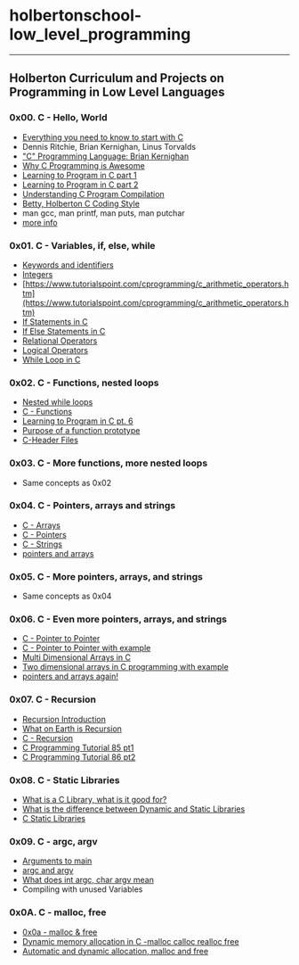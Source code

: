 # holbertonschool-low_level_programming
---
## Holberton Curriculum and Projects on Programming in Low Level Languages

### 0x00. C - Hello, World
* [Everything you need to know to start with C](https://docs.google.com/presentation/d/1ghto-TsXqgPRuEVmiCp7GvGttobdTLF4Yq8IRXwzvHY/edit#slide=id.p)
* Dennis Ritchie, Brian Kernighan, Linus Torvalds
* ["C" Programming Language: Brian Kernighan](https://www.youtube.com/watch?v=de2Hsvxaf8M)
* [Why C Programming is Awesome](https://www.youtube.com/watch?v=smGalmxPVYc)
* [Learning to Program in C part 1](https://www.youtube.com/watch?v=rk2fK2IIiiQ)
* [Learning to Program in C part 2](https://www.youtube.com/watch?v=FwpP_MsZWnU)
* [Understanding C Program Compilation](https://www.youtube.com/watch?v=VDslRumKvRA)
* [Betty, Holberton C Coding Style](https://github.com/holbertonschool/Betty/wiki)
* man gcc, man printf, man puts, man putchar
* [more info](https://twitter.com/unix_byte/status/1024147947393495040?s=21)

### 0x01. C - Variables, if, else, while
* [Keywords and identifiers](http://publications.gbdirect.co.uk/c_book/chapter2/keywords_and_identifiers.html)
* [Integers](http://publications.gbdirect.co.uk/c_book/chapter2/integral_types.html)
* [https://www.tutorialspoint.com/cprogramming/c_arithmetic_operators.htm](https://www.tutorialspoint.com/cprogramming/c_arithmetic_operators.htm)
* [If Statements in C](https://www.cprogramming.com/tutorial/c/lesson2.html)
* [If Else Statements in C](https://www.tutorialspoint.com/cprogramming/if_else_statement_in_c.htm)
* [Relational Operators](https://www.tutorialspoint.com/cprogramming/c_relational_operators.htm)
* [Logical Operators](https://fresh2refresh.com/c-programming/c-operators-expressions/c-logical-operators/)
* [While Loop in C](https://www.youtube.com/watch?v=Ju1LYO9pkaI)

### 0x02. C - Functions, nested loops
* [Nested while loops](https://www.youtube.com/watch?v=Z3iGeQ1gIss)
* [C - Functions](http://www.tutorialspoint.com/cprogramming/c_functions.htm)
* [Learning to Program in C pt. 6](https://www.youtube.com/watch?v=qMlnFwYdqIw)
* [Purpose of a function prototype](https://www.youtube.com/watch?v=qMlnFwYdqIw)
* [C-Header Files](https://www.tutorialspoint.com/cprogramming/c_header_files.htm)

### 0x03. C - More functions, more nested loops
* Same concepts as 0x02

### 0x04. C - Pointers, arrays and strings
* [C - Arrays](https://intranet.hbtn.io/rltoken/JDzn5TfvFN41WKKvjOfvTg)
* [C - Pointers](https://intranet.hbtn.io/rltoken/9CA1cUi3AxHOszdncsKC7g)
* [C - Strings](https://intranet.hbtn.io/rltoken/VBdJIrssmpg5YLOfoGTVnA)
* [pointers and arrays](https://intranet.hbtn.io/rltoken/kVltceqRAnz_WjS9zwYxqw)

### 0x05. C - More pointers, arrays, and strings
* Same concepts as 0x04

### 0x06. C - Even more pointers, arrays, and strings
* [C - Pointer to Pointer](https://intranet.hbtn.io/rltoken/97ic1ots5Y44UW4c5HBtRQ)
* [C - Pointer to Pointer with example](https://intranet.hbtn.io/rltoken/97z8i9z1xAZuuT4rM0UEUg)
* [Multi Dimensional Arrays in C](https://intranet.hbtn.io/rltoken/OINOASSTk6-D9PqX2oZZYw)
* [Two dimensional arrays in C programming with example](https://intranet.hbtn.io/rltoken/i9uZ2jWeVSPZCJpgPheuEA)
* [pointers and arrays again!](https://intranet.hbtn.io/rltoken/pvXJUy7BsqzZhdfEtR6zEw)

### 0x07. C - Recursion
* [Recursion Introduction](https://docs.google.com/presentation/d/1YZJZnrPuu1BGicyO9CRUUiEYSR7iFuPTEHlEjNkr3Hc/edit#slide=id.p)
* [What on Earth is Recursion](https://www.youtube.com/watch?v=Mv9NEXX1VHc)
* [C - Recursion](https://www.tutorialspoint.com/cprogramming/c_recursion.htm)
* [C Programming Tutorial 85 pt1](https://www.youtube.com/watch?v=XGxbXMP6k8k)
* [C Programming Tutorial 86 pt2](https://www.youtube.com/watch?v=7XiIS6HobNs)

### 0x08. C - Static Libraries
* [What is a C Library, what is it good for?](http://docencia.ac.upc.edu/FIB/USO/Bibliografia/unix-c-libraries.html#what_is_a_library)
* [What is the difference between Dynamic and Static Libraries](https://www.youtube.com/watch?v=eW5he5uFBNM)
* [C Static Libraries](https://intranet.hbtn.io/concepts/61)

### 0x09. C - argc, argv
* [Arguments to main](http://publications.gbdirect.co.uk/c_book/chapter10/arguments_to_main.html)
* [argc and argv](http://crasseux.com/books/ctutorial/argc-and-argv.html)
* [What does int argc, char argv mean](https://www.youtube.com/watch?v=aP1ijjeZc24)
* Compiling with unused Variables

### 0x0A. C - malloc, free
* [0x0a - malloc & free](https://docs.google.com/presentation/d/1awucWwPvD8BU783JVqzDXeSerU7eB504M6xRKKZndAI/edit#slide=id.p)
* [Dynamic memory allocation in C -malloc calloc realloc free](https://www.youtube.com/watch?v=xDVC3wKjS64)
* [Automatic and dynamic allocation, malloc and free](https://intranet.hbtn.io/concepts/62)

